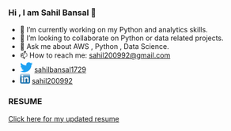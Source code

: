 ### Hi , I am Sahil Bansal 👋



- 🔭 I’m currently working on my Python and analytics skills.
- 👯 I’m looking to collaborate on Python or data related projects.
- 💬 Ask me about AWS , Python , Data Science.
- 📫 How to reach me: sahil200992@gmail.com
- <img src="/twitter-logo1.png" width="25" height="20"> [sahilbansal1729](https://twitter.com/sahilbansal1729)
- <img src="/linkedin-logo 1.png" width="20" height="20"> [sahil200992](https://www.linkedin.com/in/sahil200992/)

<h3>
  RESUME
</h3>
  <a href = "https://drive.google.com/file/d/11Aly7hIGoyPzznsHCwy34r6zVDdSn2Od/view?usp=sharing" target="_blank">Click here for my updated resume</a>
